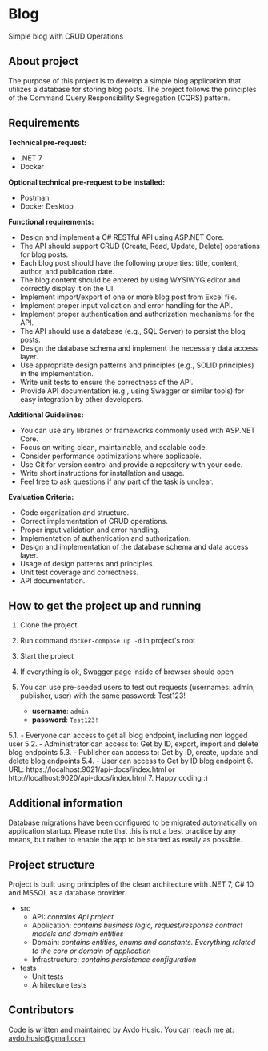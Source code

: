 # Blog
Simple blog with CRUD Operations

## About project
The purpose of this project is to develop a simple blog application that utilizes a database for storing blog posts.
The project follows the principles of the Command Query Responsibility Segregation (CQRS) pattern.

## Requirements
**Technical pre-request:**
- .NET 7
- Docker

**Optional technical pre-request to be installed:**
- Postman
- Docker Desktop

**Functional requirements:**
- Design and implement a C# RESTful API using ASP.NET Core.
- The API should support CRUD (Create, Read, Update, Delete) operations for blog posts.
- Each blog post should have the following properties: title, content, author, and publication date.
- The blog content should be entered by using WYSIWYG editor and correctly display it on the UI.
- Implement import/export of one or more blog post from Excel file.
- Implement proper input validation and error handling for the API.
- Implement proper authentication and authorization mechanisms for the API.
- The API should use a database (e.g., SQL Server) to persist the blog posts.
- Design the database schema and implement the necessary data access layer.
- Use appropriate design patterns and principles (e.g., SOLID principles) in the implementation.
- Write unit tests to ensure the correctness of the API.
- Provide API documentation (e.g., using Swagger or similar tools) for easy integration by other developers.

**Additional Guidelines:**
- You can use any libraries or frameworks commonly used with ASP.NET Core.
- Focus on writing clean, maintainable, and scalable code.
- Consider performance optimizations where applicable.
- Use Git for version control and provide a repository with your code.
- Write short instructions for installation and usage.
- Feel free to ask questions if any part of the task is unclear.

**Evaluation Criteria:**
- Code organization and structure.
- Correct implementation of CRUD operations.
- Proper input validation and error handling.
- Implementation of authentication and authorization.
- Design and implementation of the database schema and data access layer.
- Usage of design patterns and principles.
- Unit test coverage and correctness.
- API documentation.

## How to get the project up and running
1. Clone the project
2.  Run command `docker-compose up -d` in project's root
3. Start the project
4. If everything is ok, Swagger page inside of browser should open
5. You can use pre-seeded users to test out requests (usernames: admin, publisher, user) with the same password: Test123!

    - **username**: `admin`
    - **password**: `Test123!`

5.1. - Everyone can access to get all blog endpoint, including non logged user
5.2. - Administrator can access to: Get by ID, export, import and delete blog endpoints
5.3. - Publisher can access to: Get by ID, create, update and delete blog endpoints
5.4. - User can access to Get by ID blog endpoint
6. URL: https://localhost:9021/api-docs/index.html or http://localhost:9020/api-docs/index.html
7. Happy coding :)

## Additional information
Database migrations have been configured to be migrated automatically on application startup.
Please note that this is not a best practice by any means, but rather to enable the app to be started as easily as possible.

## Project structure
Project is built using principles of the clean architecture with .NET 7, C# 10 and MSSQL as a database provider.

- src
    - API: *contains Api project*
    - Application: *contains business logic, request/response contract models and domain entities*
    - Domain: *contains entities, enums and constants. Everything related to the core or domain of application*
    - Infrastructure: *contains persistence configuration*
- tests
    - Unit tests
    - Arhitecture tests

## Contributors
Code is written and maintained by Avdo Husic. You can reach me at: avdo.husic@gmail.com
